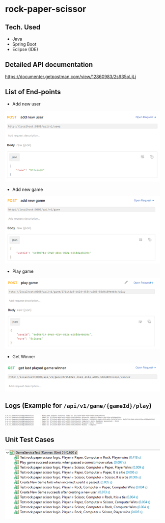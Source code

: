 # rock-paper-scissor

## Tech. Used
- Java
- Spring Boot
- Eclipse (IDE)

## Detailed API documentation
https://documenter.getpostman.com/view/12860983/2s935oLjLj

## List of End-points

- Add new user

![alt text](https://github.com/ishivanshgoel/rock-paper-scissor/blob/master/docs/add-user.png)

- Add new game

![alt text](https://github.com/ishivanshgoel/rock-paper-scissor/blob/master/docs/add-game.png)

- Play game

![alt text](https://github.com/ishivanshgoel/rock-paper-scissor/blob/master/docs/play-game.png)

- Get Winner

![alt text](https://github.com/ishivanshgoel/rock-paper-scissor/blob/master/docs/get-winner.png)

## Logs (Example for `/api/v1/game/{gameId}/play`)

![alt text](https://github.com/ishivanshgoel/rock-paper-scissor/blob/master/docs/logs.png)

## Unit Test Cases

![alt text](https://github.com/ishivanshgoel/rock-paper-scissor/blob/master/docs/unit-test-cases.png)
